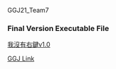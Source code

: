 GGJ21_Team7

### Final Version Executable File ###
[我沒有右鍵v1.0](https://github.com/L1247/GGJ21_Team7/releases/download/Final/_Executable.zip)

[GGJ Link](https://globalgamejam.org/2021/games/%E6%9C%AA%E5%AE%9A-9)
